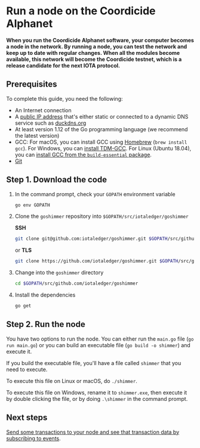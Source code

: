# Run a node on the Coordicide Alphanet

**When you run the Coordicide Alphanet software, your computer becomes a node in the network. By running a node, you can test the network and keep up to date with regular changes. When all the modules become available, this network will become the Coordicide testnet, which is a release candidate for the next IOTA protocol.**

## Prerequisites

To complete this guide, you need the following:

* An Internet connection
* A [public IP address](root://general/0.1/how-to-guides/expose-your-local-device.md) that's either static or connected to a dynamic DNS service such as [duckdns.org](https://www.duckdns.org)
* At least version 1.12 of the Go programming language (we recommend the latest version)
* GCC: For macOS, you can install GCC using [Homebrew](https://brew.sh/) (`brew install gcc`). For Windows, you can [install TDM-GCC](http://tdm-gcc.tdragon.net/download). For Linux (Ubuntu 18.04), you can [install GCC from the `build-essential` package](https://linuxize.com/post/how-to-install-gcc-compiler-on-ubuntu-18-04/).
* [Git](https://git-scm.com/downloads)


## Step 1. Download the code

1. In the command prompt, check your `GOPATH` environment variable

    ```bash
    go env GOPATH
    ````

2. Clone the ``goshimmer`` repository into `$GOPATH/src/iotaledger/goshimmer`

    **SSH**
    
    ```bash
    git clone git@github.com:iotaledger/goshimmer.git $GOPATH/src/github.com/iotaledger/goshimmer
    ```
    
    or **TLS**
    
    ```bash
    git clone https://github.com/iotaledger/goshimmer.git $GOPATH/src/github.com/iotaledger/goshimmer
    ```

3. Change into the `goshimmer` directory

    ```bash
    cd $GOPATH/src/github.com/iotaledger/goshimmer
    ```

4. Install the dependencies

    ```bash
    go get
    ```

## Step 2. Run the node

You have two options to run the node. You can either run the `main.go` file (`go run main.go`) or you can build an executable file (`go build -o shimmer`) and execute it.

If you build the executable file, you'll have a file called `shimmer` that you need to execute.

To execute this file on Linux or macOS, do `./shimmer`.

To execute this file on Windows, rename it to `shimmer.exe`, then execute it by double clicking the file, or by doing `.\shimmer` in the command prompt.

## Next steps

[Send some transactions to your node and see that transaction data by subscribing to events](../how-to-guides/subscribe-to-events.md).

